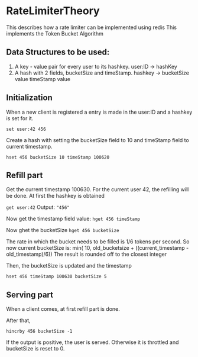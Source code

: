# RateLimiterTheory
This describes how a rate limiter can be implemented using redis
This implements the Token Bucket Algorithm 


## Data Structures to be used:

1. A key - value pair for every user to its hashkey. 
    user:ID -> hashKey 
2. A hash with 2 fields, bucketSize and timeStamp. 
    hashkey -> bucketSize value
               timeStamp value
               
## Initialization

When a new client is registered a entry is made in the user:ID and a hashkey is set for it.

`set user:42 456`

Create a hash with setting the bucketSize field to 10 and timeStamp field to current timestamp.

`hset 456 bucketSize 10 timeStamp 100620` 


## Refill part

Get the current timestamp 100630. 
For the current user 42, the refilling will be done. At first the hashkey is obtained

`get user:42`
Output: `"456"`

Now get the timestamp field value: 
`hget 456 timeStamp` 

Now ghet the bucketSize
`hget 456 bucketSize` 

The rate in which the bucket needs to be filled is 1/6 tokens per second.
So now current bucketSize is: min( 10, old_bucketsize + ((current_timestamp - old_timestamp)/6))
The result is rounded off to the closest integer

Then, the bucketSize is updated and the timestamp

`hset 456 timeStamp 100630 bucketSize 5`

## Serving part

When a client comes, at first refill part is done. 

After that, 

`hincrby 456 bucketSize -1`

If the output is positive, the user is served. Otherwise it is throttled and bucketSize is reset to 0.




